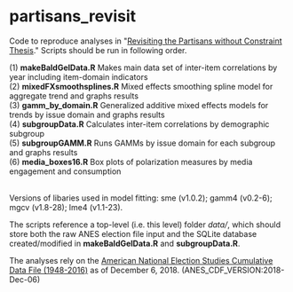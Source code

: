 # partisans_revisit

Code to reproduce analyses in "[Revisiting the Partisans without Constraint Thesis](https://osf.io/preprints/socarxiv/jex9k/)." Scripts should be run in following order.

(1) __makeBaldGelData.R__      Makes main data set of inter-item correlations by year including item-domain indicators <br/>
(2) __mixedFXsmoothsplines.R__      Mixed effects smoothing spline model for aggregate trend and graphs results <br/>
(3) __gamm_by_domain.R__      Generalized additive mixed effects models for trends by issue domain and graphs results <br/>
(4) __subgroupData.R__      Calculates inter-item correlations by demographic subgroup <br/>
(5) __subgroupGAMM.R__      Runs GAMMs by issue domain for each subgroup and graphs results <br/>
(6) __media_boxes16.R__     Box plots of polarization measures by media engagement and consumption <br/>

<br/>
Versions of libaries used in model fitting: sme (v1.0.2); gamm4 (v0.2-6); mgcv (v1.8-28); lme4 (v1.1-23).
<br/>

The scripts reference a top-level (i.e. this level) folder _data/_, which should store both the raw ANES election file input and the SQLite database created/modified in __makeBaldGelData.R__ and __subgroupData.R__.
<br/>

The analyses rely on the [American National Election Studies Cumulative Data File (1948-2016)](https://electionstudies.org/data-center/anes-time-series-cumulative-data-file/) as of December 6, 2018. (ANES_CDF_VERSION:2018-Dec-06)

